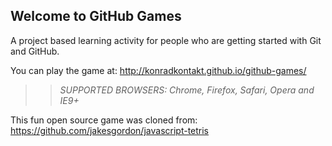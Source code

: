 ## Welcome to GitHub Games

A project based learning activity for people who are getting started with Git and GitHub.

You can play the game at: http://konradkontakt.github.io/github-games/

>> _*SUPPORTED BROWSERS*: Chrome, Firefox, Safari, Opera and IE9+_

This fun open source game was cloned from: https://github.com/jakesgordon/javascript-tetris
